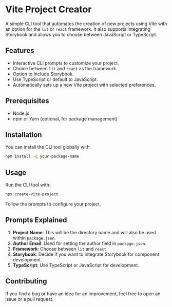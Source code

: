 
# Vite Project Creator

A simple CLI tool that automates the creation of new projects using Vite with an option for the `lit` or `react` framework. It also supports integrating Storybook and allows you to choose between JavaScript or TypeScript.

## Features

- Interactive CLI prompts to customize your project.
- Choice between `lit` and `react` as the framework.
- Option to include Storybook.
- Use TypeScript or default to JavaScript.
- Automatically sets up a new Vite project with selected preferences.

## Prerequisites

- Node.js
- npm or Yarn (optional, for package management)

## Installation

You can install the CLI tool globally with:

```bash
npm install -g your-package-name
```

## Usage

Run the CLI tool with:

```bash
npx create-vite-project
```

Follow the prompts to configure your project.

## Prompts Explained

1. **Project Name**: This will be the directory name and will also be used within `package.json`.
2. **Author Email**: Used for setting the author field in `package.json`.
3. **Framework**: Choose between `lit` and `react`.
4. **Storybook**: Decide if you want to integrate Storybook for component development.
5. **TypeScript**: Use TypeScript or JavaScript for development.

## Contributing

If you find a bug or have an idea for an improvement, feel free to open an issue or a pull request.

